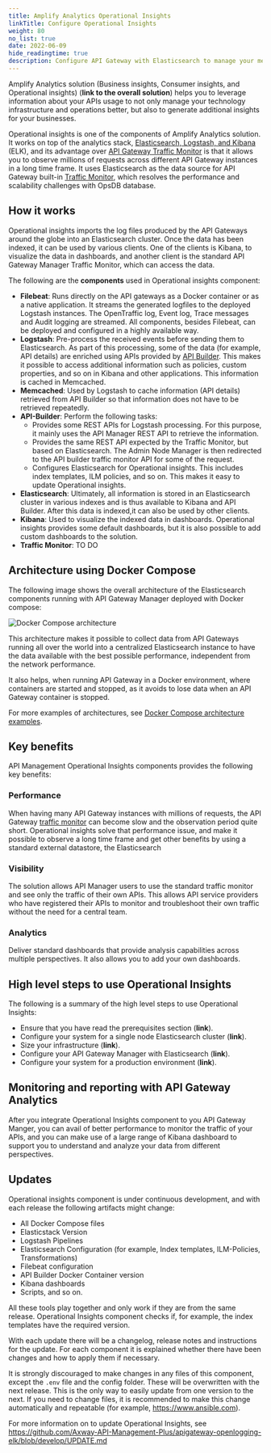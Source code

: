 ```yaml
---
title: Amplify Analytics Operational Insights
linkTitle: Configure Operational Insights
weight: 80
no_list: true
date: 2022-06-09
hide_readingtime: true
description: Configure API Gateway with Elasticsearch to manage your metrics database and use Operational Insights component to observe millions of requests across different API Gateway instances.
---
```


Amplify Analytics solution (Business insights, Consumer insights, and Operational insights) (**link to the overall solution**) helps you to leverage information about your APIs usage to not only manage your technology infrastructure and operations better, but also to generate additional insights for your businesses.

Operational insights is one of the components of Amplify Analytics solution. It works on top of the analytics stack, [Elasticsearch, Logstash, and Kibana](https://www.elastic.co/elasticsearch/) (ELK), and its advantage over [API Gateway Traffic Monitor](/docs/apimanager_analytics/analytics_intro/) is that it allows you to observe millions of requests across different API Gateway instances in a long time frame. It uses Elasticsearch as the data source for API Gateway built-in [Traffic Monitor](/docs/apimanager_analytics/analytics_intro/), which resolves the performance and scalability challenges with OpsDB database.

## How it works

Operational insights imports the log files produced by the API Gateways around the globe into an Elasticsearch cluster. Once the data has been indexed, it can be used by various clients. One of the clients is Kibana, to visualize the data in dashboards, and another client is the standard API Gateway Manager Traffic Monitor, which can access the data.

The following are the **components** used in Operational insights component:

* **Filebeat**: Runs directly on the API gateways as a Docker container or as a native application. It streams the generated logfiles to the deployed Logstash instances. The OpenTraffic log, Event log, Trace messages and Audit logging are streamed. All components, besides Filebeat, can be deployed and configured in a highly available way.
* **Logstash**: Pre-process the received events before sending them to Elasticsearch. As part of this processing, some of the data (for example, API details) are enriched using APIs provided by [API Builder](/docs/api_mgmt_overview/api_mgmt_components/apibuilder/). This makes it possible to access additional information such as policies, custom properties, and so on in Kibana and other applications. This information is cached in Memcached.
* **Memcached**: Used by Logstash to cache information (API details) retrieved from API Builder so that information does not have to be retrieved repeatedly.
* **API-Builder**: Perform the following tasks:
    * Provides some REST APIs for Logstash processing. For this purpose, it mainly uses the API Manager REST API to retrieve the information.
    * Provides the same REST API expected by the Traffic Monitor, but based on Elasticsearch. The Admin Node Manager is then redirected to the API builder traffic monitor API for some of the request.
    * Configures Elasticsearch for Operational insights. This includes index templates, ILM policies, and so on. This makes it easy to update Operational insights.
* **Elasticsearch**: Ultimately, all information is stored in an Elasticsearch cluster in various indexes and is thus available to Kibana and API Builder. After this data is indexed,it can also be used by other clients.
* **Kibana**: Used to visualize the indexed data in dashboards. Operational insights provides some default dashboards, but it is also possible to add custom dashboards to the solution.
* **Traffic Monitor**: TO DO

## Architecture using Docker Compose

The following image shows the overall architecture of the Elasticsearch components running with API Gateway Manager deployed with Docker compose:

![Docker Compose architecture](/Images/op_insights/op_insights_DockerComposeArchitecture.png)

<!-- <https://github.com/Axway-API-Management-Plus/apigateway-openlogging-elk#overview> -->

This architecture makes it possible to collect data from API Gateways running all over the world into a centralized Elasticsearch instance to have the data available with the best possible performance, independent from the network performance.

It also helps, when running API Gateway in a Docker environment, where containers are started and stopped, as it avoids to lose data when an API Gateway container is stopped.

For more examples of architectures, see [Docker Compose architecture examples](/docs/operational_insights/production_setup/op_insights_arch_examples/).

## Key benefits

API Management Operational Insights components provides the following key benefits:

### Performance

When having many API Gateway instances with millions of requests, the API Gateway [traffic monitor](/docs/apim_reference/monitor_traffic_events_metrics/) can become slow and the observation period quite short. Operational insights solve that performance issue, and make it possible to observe a long time frame and get other benefits by using a standard external datastore, the Elasticsearch

### Visibility

The solution allows API Manager users to use the standard traffic monitor and see only the traffic of their own APIs. This allows API service providers who have registered their APIs to monitor and troubleshoot their own traffic without the need for a central team.

### Analytics

Deliver standard dashboards that provide analysis capabilities across multiple perspectives. It also allows you to add your own dashboards.

## High level steps to use Operational Insights

The following is a summary of the high level steps to use Operational Insights:

* Ensure that you have read the prerequisites section (**link**).
* Configure your system for a single node Elasticsearch cluster (**link**).
* Size your infrastructure (**link**).
* Configure your API Gateway Manager with Elasticsearch (**link**).
* Configure your system for a production environment (**link**).

## Monitoring and reporting with API Gateway Analytics

After you integrate Operational Insights component to you API Gateway Manger, you can avail of better performance to monitor the traffic of your APIs, and you can make use of a large range of Kibana dashboard to support you to understand and analyze your data from different perspectives.

## Updates

<!-- https://github.com/Axway-API-Management-Plus/apigateway-openlogging-elk#updates -->

Operational insights component is under continuous development, and with each release the following artifacts might change:

* All Docker Compose files
* Elasticstack Version
* Logstash Pipelines
* Elasticsearch Configuration (for example, Index templates, ILM-Policies, Transformations)
* Filebeat configuration
* API Builder Docker Container version
* Kibana dashboards
* Scripts, and so on.

All these tools play together and only work if they are from the same release. Operational Insights component checks if, for example, the index templates have the required version.

With each update there will be a changelog, release notes and instructions for the update. For each component it is explained whether there have been changes and how to apply them if necessary.

It is strongly discouraged to make changes in any files of this component, except the `.env` file and the config folder. These will be overwritten with the next release. This is the only way to easily update from one version to the next. If you need to change files, it is recommended to make this change automatically and repeatable (for example, <https://www.ansible.com>).

For more information on to update Operational Insights, see <https://github.com/Axway-API-Management-Plus/apigateway-openlogging-elk/blob/develop/UPDATE.md>